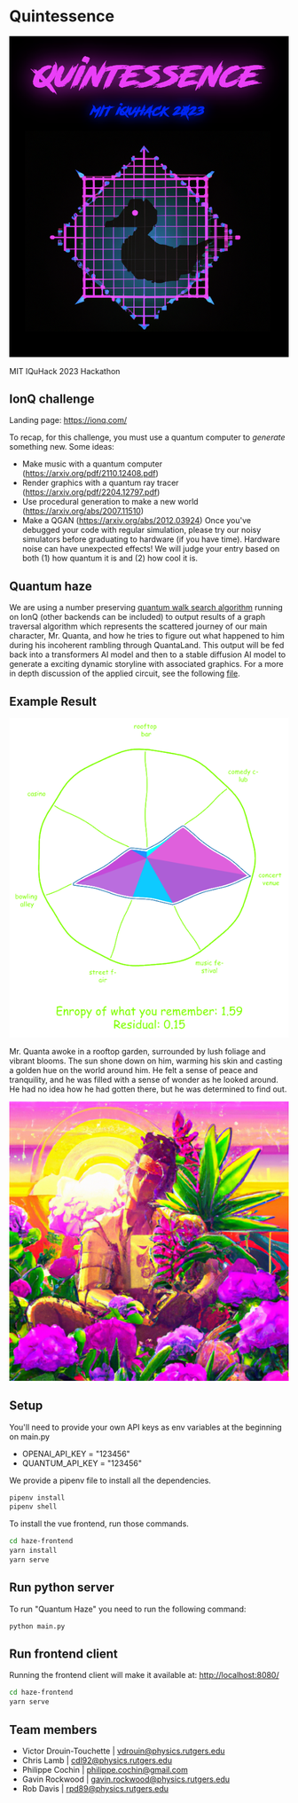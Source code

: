 # Quintessence

![This is an image](./assets/logo.png)

MIT IQuHack 2023 Hackathon

## IonQ challenge

Landing page: <https://ionq.com/>

To recap, for this challenge, you must use a quantum computer to *generate* something new.
Some ideas:

- Make music with a quantum computer (<https://arxiv.org/pdf/2110.12408.pdf>)
- Render graphics with a quantum ray tracer (<https://arxiv.org/pdf/2204.12797.pdf>)
- Use procedural generation to make a new world (<https://arxiv.org/abs/2007.11510>)
- Make a QGAN (<https://arxiv.org/abs/2012.03924>)
Once you've debugged your code with regular simulation, please try our noisy simulators before graduating to hardware (if you have time). Hardware noise can have unexpected effects!
We will judge your entry based on both (1) how quantum it is and (2) how cool it is.

## Quantum haze

We are using a number preserving [quantum walk search algorithm](https://qiskit.org/textbook/ch-algorithms/quantum-walk-search-algorithm.html) running on IonQ (other backends can be included) to output results of a graph traversal algorithm which represents the scattered journey of our main character, Mr. Quanta, and how he tries to figure out what happened to him during his incoherent rambling through QuantaLand.
This output will be fed back into a transformers AI model and then to a stable diffusion AI model to generate a exciting dynamic storyline with associated graphics.
For a more in depth discussion of the applied circuit, see the following [file](./haze-frontend/public/Documentation.pdf).

## Example Result

![rose](./assets/roseplot.png)

Mr. Quanta awoke in a rooftop garden, surrounded by lush foliage and vibrant blooms. The sun shone down on him, warming his skin and casting a golden hue on the world around him. He felt a sense of peace and tranquility, and he was filled with a sense of wonder as he looked around. He had no idea how he had gotten there, but he was determined to find out.

![generated Image](./assets/pic0.png)

## Setup

You'll need to provide your own API keys as env variables at the beginning on main.py

- OPENAI_API_KEY = "123456"
- QUANTUM_API_KEY = "123456"

We provide a pipenv file to install all the dependencies.

```bash
pipenv install
pipenv shell
```

To install the vue frontend, run those commands.

```bash
cd haze-frontend
yarn install
yarn serve
```

## Run python server

To run "Quantum Haze" you need to run the following command:

```bash
python main.py
```

## Run frontend client

Running the frontend client will make it available at: <http://localhost:8080/>

```bash
cd haze-frontend
yarn serve
```

## Team members

- Victor Drouin-Touchette | vdrouin@physics.rutgers.edu
- Chris Lamb | cdl92@physics.rutgers.edu
- Philippe Cochin | philippe.cochin@gmail.com
- Gavin Rockwood | gavin.rockwood@physics.rutgers.edu
- Rob Davis | rpd89@physics.rutgers.edu
